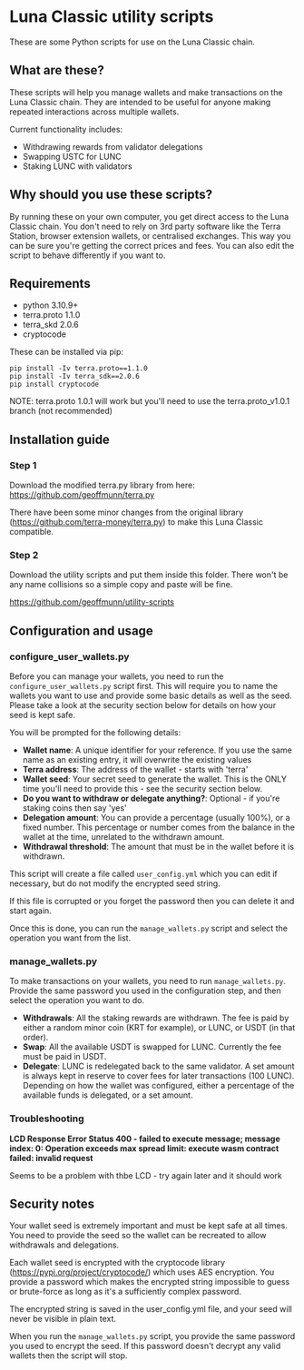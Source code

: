 # Luna Classic utility scripts

These are some Python scripts for use on the Luna Classic chain.

## What are these?

These scripts will help you manage wallets and make transactions on the Luna Classic chain.
They are intended to be useful for anyone making repeated interactions across multiple wallets.

Current functionality includes:

 * Withdrawing rewards from validator delegations
 * Swapping USTC for LUNC
 * Staking LUNC with validators

 ## Why should you use these scripts?

 By running these on your own computer, you get direct access to the Luna Classic chain. You don't need to rely on 3rd party software like the Terra Station, browser extension wallets, or centralised exchanges.
 This way you can be sure you're getting the correct prices and fees. You can also edit the script to behave differently if you want to.

 ## Requirements
 
  * python 3.10.9+
  * terra.proto 1.1.0
  * terra_skd 2.0.6
  * cryptocode

  These can be installed via pip:
  ```
  pip install -Iv terra.proto==1.1.0
  pip install -Iv terra_sdk==2.0.6
  pip install cryptocode
  ```

NOTE: terra.proto 1.0.1 will work but you'll need to use the terra.proto_v1.0.1 branch (not recommended)

 ## Installation guide

### Step 1
 Download the modified terra.py library from here:
 https://github.com/geoffmunn/terra.py

 There have been some minor changes from the original library (https://github.com/terra-money/terra.py) to make this Luna Classic compatible.

### Step 2
 Download the utility scripts and put them inside this folder. There won't be any name collisions so a simple copy and paste will be fine.

https://github.com/geoffmunn/utility-scripts

## Configuration and usage

### configure_user_wallets.py

Before you can manage your wallets, you need to run the ```configure_user_wallets.py``` script first. This will require you to name the wallets you want to use and provide some basic details as well as the seed. Please take a look at the security section below for details on how your seed is kept safe.

You will be prompted for the following details:

 - **Wallet name**: A unique identifier for your reference. If you use the same name as an existing entry, it will overwrite the existing values
 - **Terra address**: The address of the wallet - starts with 'terra'
 - **Wallet seed**: Your secret seed to generate the wallet. This is the ONLY time you'll need to provide this - see the security section below.
 - **Do you want to withdraw or delegate anything?**: Optional - if you're staking coins then say 'yes'
 - **Delegation amount**: You can provide a percentage (usually 100%), or a fixed number. This percentage or number comes from the balance in the wallet at the time, unrelated to the withdrawn amount.
 - **Withdrawal threshold**: The amount that must be in the wallet before it is withdrawn.


This script will create a file called ```user_config.yml``` which you can edit if necessary, but do not modify the encrypted seed string.

If this file is corrupted or you forget the password then you can delete it and start again.

Once this is done, you can run the ```manage_wallets.py``` script and select the operation you want from the list.

### manage_wallets.py

To make transactions on your wallets, you need to run ```manage_wallets.py```. Provide the same password you used in the configuration step, and then select the operation you want to do.

 - **Withdrawals**: All the staking rewards are withdrawn. The fee is paid by either a random minor coin (KRT for example), or LUNC, or USDT (in that order).
 - **Swap**: All the available USDT is swapped for LUNC. Currently the fee must be paid in USDT.
 - **Delegate**: LUNC is redelegated back to the same validator. A set amount is always kept in reserve to cover fees for later transactions (100 LUNC). Depending on how the wallet was configured, either a percentage of the available funds is delegated, or a set amount.

### Troubleshooting

**LCD Response Error Status 400 - failed to execute message; message index: 0: Operation exceeds max spread limit: execute wasm contract failed: invalid request**

Seems to be a problem with thbe LCD - try again later and it should work

## Security notes

Your wallet seed is extremely important and must be kept safe at all times. You need to provide the seed so the wallet can be recreated to allow withdrawals and delegations.

Each wallet seed is encrypted with the cryptocode library (https://pypi.org/project/cryptocode/) which uses AES encryption. You provide a password which makes the encrypted string impossible to guess or brute-force as long as it's a sufficiently complex password.

The encrypted string is saved in the user_config.yml file, and your seed will never be visible in plain text.

When you run the ```manage_wallets.py``` script, you provide the same password you used to encrypt the seed. If this password doesn't decrypt any valid wallets then the script will stop.
